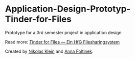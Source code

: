 # Application-Design-Prototyp-Tinder-for-Files
Prototype for a 3rd semester project in application design

Read more: [Tinder for Files — Ein HfG Filesharingsystem](http://ig.hfg-gmuend.de/Members/nikolas_klein/meine-projekte/hfg-filesharingsystemm)

Created by [Nikolas Klein](https://github.com/nikolasklein) and [Anna Foltinek](http://anna-foltinek.de/).
